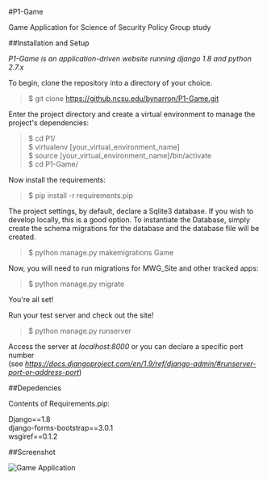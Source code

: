 #P1-Game

Game Application for Science of Security Policy Group study

##Installation and Setup

_P1-Game is an application-driven website running django 1.8 and python 2.7.x_

To begin, clone the repository into a directory of your choice. 

> $ git clone https://github.ncsu.edu/bynarron/P1-Game.git

Enter the project directory and create a virtual environment to manage the project's dependencies:

> $ cd P1/ <br />
> $ virtualenv [your_virtual_environment_name] <br />
> $ source [your_virtual_environment_name]/bin/activate <br />
> $ cd P1-Game/ <br />
  
Now install the requirements:

> $ pip install -r requirements.pip

The project settings, by default, declare a Sqlite3 database. If you wish to develop locally, this is a good option. To instantiate the Database, simply create the schema migrations for the database and the database file will be created.

> $ python manage.py makemigrations Game

Now, you will need to run migrations for MWG_Site and other tracked apps:

> $ python manage.py migrate

You're all set!

Run your test server and check out the site!

> $ python manage.py runserver

Access the server at _localhost:8000_ or you can declare a specific port number </br>
(see _https://docs.djangoproject.com/en/1.9/ref/django-admin/#runserver-port-or-address-port_)

##Depedencies

Contents of Requirements.pip:

Django==1.8 </br>
django-forms-bootstrap==3.0.1 </br>
wsgiref==0.1.2 </br>

##Screenshot

![Game Application](https://github.ncsu.edu/github-enterprise-assets/0000/1631/0000/1376/785fb8b6-bb93-11e5-9da4-c52cfbae255d.png)

  
